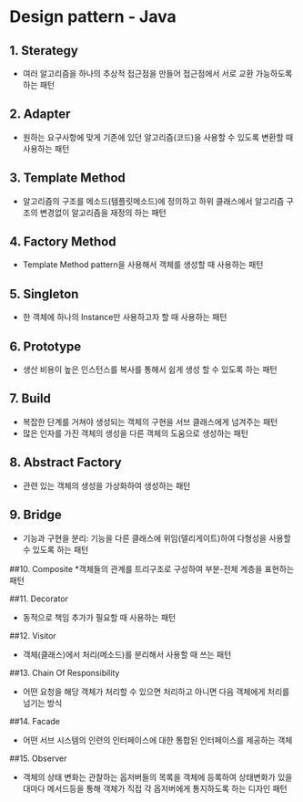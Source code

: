 # Design pattern - Java
## 1. Sterategy 
* 여러 알고리즘을 하나의 추상적 접근점을 만들어 접근점에서 서로 교환 가능하도록 하는 패턴

## 2. Adapter
* 원하는 요구사항에 맞게 기존에 있던 알고리즘(코드)을 사용할 수 있도록 변환할 때 사용하는 패턴

## 3. Template Method
* 알고리즘의 구조를 메소드(템플릿메소드)에 정의하고 하위 클래스에서 알고리즘 구조의 변경없이 알고리즘을 재정의 하는 패턴

## 4. Factory Method
* Template Method pattern을 사용해서 객체를 생성할 때 사용하는 패턴

## 5. Singleton
* 한 객체에 하나의 Instance만 사용하고자 할 때 사용하는 패턴

## 6. Prototype
* 생산 비용이 높은 인스턴스를 복사를 통해서 쉽게 생성 할 수 있도록 하는 패턴

## 7. Build
* 복잡한 단계를 거쳐야 생성되는 객체의 구현을 서브 클래스에게 넘겨주는 패턴
* 많은 인자를 가진 객체의 생성을 다른 객체의 도움으로 생성하는 패턴

## 8. Abstract Factory
* 관련 있는 객체의 생성을 가상화하여 생성하는 패턴

## 9. Bridge 
* 기능과 구현을 분리: 기능을 다른 클래스에 위임(델리게이트)하여 다형성을 사용할 수 있도록 하는 패턴

##10. Composite
*객체들의 관계를 트리구조로 구성하여 부분-전체 계층을 표현하는 패턴

##11. Decorator
* 동적으로 책임 추가가 필요할 때 사용하는 패턴

##12. Visitor
* 객체(클래스)에서 처리(메소드)를 분리해서 사용할 때 쓰는 패턴 

##13. Chain Of Responsibility
* 어떤 요청을 해당 객체가 처리할 수 있으면 처리하고 아니면 다음 객체에게 처리를 넘기는 방식

##14. Facade
* 어떤 서브 시스템의 인련의 인터페이스에 대한 통합된 인터페이스를 제공하는 객체

##15. Observer
* 객체의 상태 변화는 관찰하는 옵저버들의 목록을 객체에 등록하여 상태변화가 있을 대마다 메서드등을 통해 객체가 직접 각 옵저버에게 통지하도록 하는 디자인 패턴
